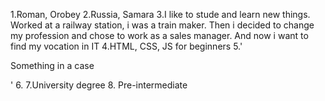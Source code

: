1.Roman, Orobey
2.Russia, Samara
3.I like to stude and learn new things. Worked at a railway station, i was a train maker. Then i decided to change my profession and chose to work as a sales manager. And now i want to find my vocation in IT
4.HTML, CSS, JS for beginners
5.'<p>Something in a case </p>'
6.
7.University degree 
8. Pre-intermediate
